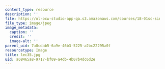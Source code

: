 ```yaml
---
content_type: resource
description: ''
file: https://ol-ocw-studio-app-qa.s3.amazonaws.com/courses/18-01sc-single-variable-calculus-fall-2010/a68465a89717bf09a4db4b07b4dc6d2e_lec35.jpg
file_type: image/jpeg
image_metadata:
  caption: ''
  credit: ''
  image-alt: ''
parent_uid: 7a8cdab5-6a9e-46b3-5225-a2bc22295a0f
resourcetype: Image
title: lec35.jpg
uid: a68465a8-9717-bf09-a4db-4b07b4dc6d2e
---
```

